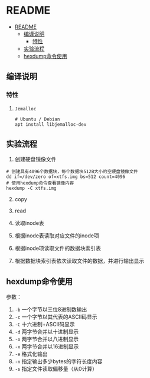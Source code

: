 # README

- [README](#readme)
  - [编译说明](#编译说明)
    - [特性](#特性)
  - [实验流程](#实验流程)
  - [hexdump命令使用](#hexdump命令使用)

## 编译说明

### 特性

1. `Jemalloc`

    ```shell
    # Ubuntu / Debian
    apt install libjemalloc-dev
    ```

## 实验流程

1. 创建硬盘镜像文件

```shell
# 创建具有4096个数据块，每个数据块512B大小的空硬盘镜像文件
dd if=/dev/zero of=xtfs.img bs=512 count=4096
# 使用hexdump命令查看镜像内容
hexdump -C xtfs.img
```

2. copy

3. read

1. 读取inode表
2. 根据inode表读取对应文件的inode项
3. 根据inode项读取文件的数据块索引表
4. 根据数据块索引表依次读取文件的数据，并进行输出显示

## hexdump命令使用

参数：

1. `-b` 一个字节以三位8进制数输出
2. `-c` 一个字节以其代表的ASCII码显示
3. `-C` 十六进制+ASCII码显示
4. `-d` 两字节合并以十进制显示
5. `-o` 两字节合并以八进制显示
6. `-x` 两字节合并以16进制显示
7. `-e` 格式化输出
8. `-n` 指定输出多少bytes的字符长度内容
9. `-s` 指定文件读取偏移量（从0计算）

